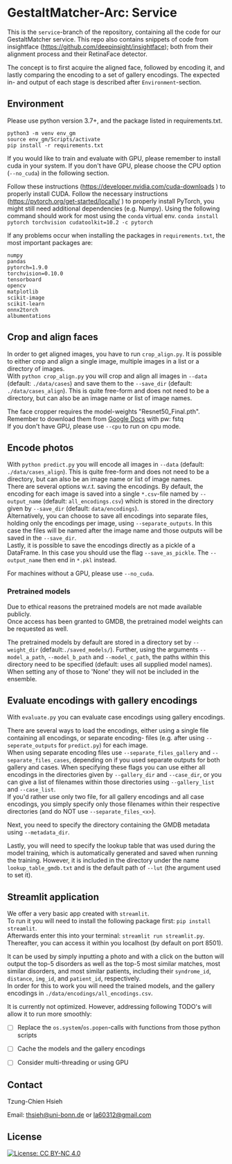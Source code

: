 # GestaltMatcher-Arc: Service
This is the `service`-branch of the repository, containing all the code for our GestaltMatcher service.
This repo also contains snippets of code from insightface (https://github.com/deepinsight/insightface); both from their 
alignment process and their RetinaFace detector.

The concept is to first acquire the aligned face, followed by encoding it, and lastly comparing the encoding to a set
of gallery encodings. The expected in- and output of each stage is described after `Environment`-section.

## Environment
Please use python version 3.7+, and the package listed in requirements.txt.

```
python3 -m venv env_gm
source env_gm/Scripts/activate
pip install -r requirements.txt
```

If you would like to train and evaluate with GPU, please remember to install cuda in your system.
If you don't have GPU, please choose the CPU option (`--no_cuda`) in the following section.

Follow these instructions (https://developer.nvidia.com/cuda-downloads ) to properly install CUDA.
Follow the necessary instructions (https://pytorch.org/get-started/locally/ ) to properly install PyTorch, you might still need additional dependencies (e.g. Numpy).
Using the following command should work for most using the `conda` virtual env.
```conda install pytorch torchvision cudatoolkit=10.2 -c pytorch```

If any problems occur when installing the packages in `requirements.txt`, the most important packages are:
```
numpy
pandas
pytorch=1.9.0
torchvision=0.10.0
tensorboard
opencv
matplotlib
scikit-image
scikit-learn
onnx2torch
albumentations
```

## Crop and align faces
In order to get aligned images, you have to run `crop_align.py`. It is possible to either crop and align a single image,
multiple images in a list or a directory of images.\
With `python crop_align.py` you will crop and align all images in `--data` (default: `./data/cases`) and save them to 
the `--save_dir` (default: `./data/cases_align`). This is quite free-form and does not need to be a directory, but can 
also be an image name or list of image names.

The face cropper requires the model-weights "Resnet50_Final.pth". Remember to download them from 
[Google Docs](https://drive.google.com/open?id=1oZRSG0ZegbVkVwUd8wUIQx8W7yfZ_ki1) with pw: fstq \
If you don't have GPU, please use `--cpu` to run on cpu mode.

## Encode photos 
With `python predict.py` you will encode all images in `--data` (default: `./data/cases_align`). This is quite free-form
and does not need to be a directory, but can also be an image name or list of image names. \
There are several options w.r.t. saving the encodings. By default, the encoding for each image is saved into a single 
`*.csv`-file named by `--output_name` (default: `all_encodings.csv`) which is stored in the directory given by 
`--save_dir` (default: `data/encodings`).\
Alternatively, you can choose to save all encodings into separate files, holding only the encodings per image, using 
`--separate_outputs`. In this case the files will be named after the image name and those outputs will be saved in the 
`--save_dir`.\
Lastly, it is possible to save the encodings directly as a pickle of a DataFrame. In this case you should use the flag 
`--save_as_pickle`. The `--output_name` then end in `*.pkl` instead. 

For machines without a GPU, please use `--no_cuda`.

### Pretrained models
Due to ethical reasons the pretrained models are not made available publicly. \
Once access has been granted to GMDB, the pretrained model weights can be requested as well.

The pretrained models by default are stored in a directory set by `--weight_dir` (default:`./saved_models/`). Further, 
using the arguments `--model_a_path`, `--model_b_path` and `--model_c_path`, the paths within this directory need to be
specified (default: uses all supplied model names). \
When setting any of those to 'None' they will not be included in the ensemble.

## Evaluate encodings with gallery encodings
With `evaluate.py` you can evaluate case encodings using gallery encodings.

There are several ways to load the encodings, either using a single file containing all encodings, or separate encoding-
files (e.g. after using `--seperate_outputs` for `predict.py`) for each image. \
When using separate encoding files use `--separate_files_gallery` and `--separate_files_cases`, depending on if you used
separate outputs for both gallery and cases. When specifying these flags you can use either all encodings in the 
directories given by `--gallery_dir` and `--case_dir`, or you can give a list of filenames within those directories 
using `--gallery_list` and `--case_list`.\
If you'd rather use only two file, for all gallery encodings and all case encodings, you simply specify only those
filenames within their respective directories (and do NOT use `--separate_files_<x>`).

Next, you need to specify the directory containing the GMDB metadata using `--metadata_dir`.

Lastly, you will need to specify the lookup table that was used during the model training, which is automatically 
generated and saved when running the training. However, it is included in the directory under the name 
`lookup_table_gmdb.txt` and is the default path of `--lut` (the argument used to set it).

## Streamlit application
We offer a very basic app created with `streamlit`.\
To run it you will need to install the following package first: `pip install streamlit`.\
Afterwards enter this into your terminal: `streamlit run streamlit.py`. 
Thereafter, you can access it within you localhost (by default on port 8501).

It can be used by simply inputting a photo and with a click on the button will output the top-5 disorders as well as 
the top-5 most similar matches, most similar disorders, and most similar patients, including their `syndrome_id`, 
`distance`, `img_id`, and `patient_id`, respectively.\
In order for this to work you will need the trained models, and the gallery encodings in 
`./data/encodings/all_encodings.csv`. 

It is currently not optimized. However, addressing following TODO's will allow it to run more smoothly:
- [ ] Replace the `os.system`/`os.popen`-calls with functions from those python scripts
- [ ] Cache the models and the gallery encodings
- [ ] Consider multi-threading or using GPU


## Contact
Tzung-Chien Hsieh

Email: thsieh@uni-bonn.de or la60312@gmail.com

## License
[![License: CC BY-NC 4.0](https://img.shields.io/badge/License-CC%20BY--NC%204.0-lightgrey.svg)](http://creativecommons.org/licenses/by-nc/4.0/)
